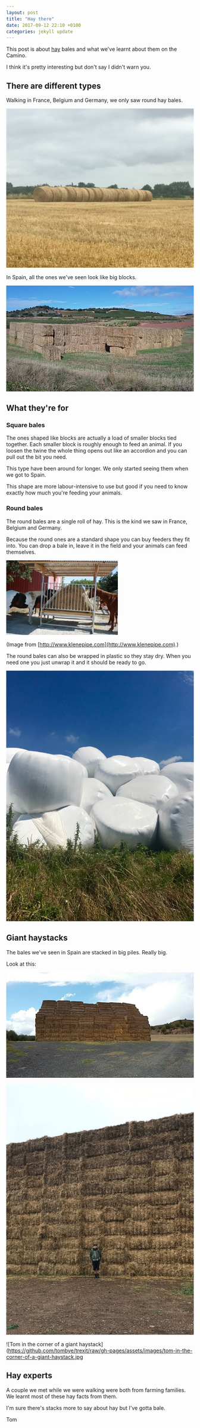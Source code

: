 ```yaml
---
layout: post
title: "Hay there"
date: 2017-09-12 22:10 +0100
categories: jekyll update
---
```


This post is about [hay](https://youtu.be/moCSndrmBZE?t=54s) bales and what we've learnt about them on the Camino.

I think it's pretty interesting but don't say I didn't warn you.

## There are different types

Walking in France, Belgium and Germany, we only saw round hay bales.

![Round hay bales in a field](https://github.com/tombye/trexit/raw/gh-pages/assets/images/round-hay-bales.jpg)

In Spain, all the ones we've seen look like big blocks.

![Square hay bales in a stack with some loose](https://github.com/tombye/trexit/raw/gh-pages/assets/images/square-hay-bales.jpg)

## What they're for

### Square bales 

The ones shaped like blocks are actually a load of smaller blocks tied together. Each smaller block is roughly enough to feed an animal. If you loosen the twine the whole thing opens out like an accordion and you can pull out the bit you need.

This type have been around for longer. We only started seeing them when we got to Spain.

This shape are more labour-intensive to use but good if you need to know exactly how much you're feeding your animals. 

### Round bales

The round bales are a single roll of hay. This is the kind we saw in France, Belgium and Germany.

Because the round ones are a standard shape you can buy feeders they fit into. You can drop a bale in, leave it in the field and your animals can feed themselves.

![Feeder, built to fit round hay bales](https://github.com/tombye/trexit/raw/gh-pages/assets/images/round-bale-feeder.jpg)

(Image from [http://www.klenepipe.com](http://www.klenepipe.com).)

The round bales can also be wrapped in plastic so they stay dry. When you need one you just unwrap it and it should be ready to go.

![Hay bales wrapped in plastic](https://github.com/tombye/trexit/raw/gh-pages/assets/images/round-hay-bales-wrapped-in-plastic.jpg)

## Giant haystacks

The bales we've seen in Spain are stacked in big piles. Really big.

Look at this:

![A big stack of square hay bales](https://github.com/tombye/trexit/raw/gh-pages/assets/images/big-stack-of-bales.jpg)

![Tom in front of a giant haystack](https://github.com/tombye/trexit/raw/gh-pages/assets/images/tom-in-front-of-a-giant-haystack.jpg)

![Tom in the corner of a giant haystack](https://github.com/tombye/trexit/raw/gh-pages/assets/images/tom-in-the-corner-of-a-giant-haystack.jpg

## Hay experts

A couple we met while we were walking were both from farming families. We learnt most of these hay facts from them.

I'm sure there's stacks more to say about hay but I've gotta bale.

Tom
